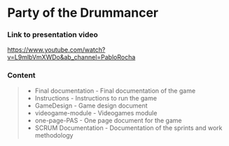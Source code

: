 # Party of the Drummancer

### Link to presentation video
https://www.youtube.com/watch?v=L9mlbVmXWDo&ab_channel=PabloRocha

### Content

> - Final documentation - Final documentation of the game
> - Instructions - Instructions to run the game
> - GameDesign - Game design document
> - videogame-module - Videogames module
> - one-page-PAS - One page document for the game
> - SCRUM Documentation - Documentation of the sprints and work methodology
